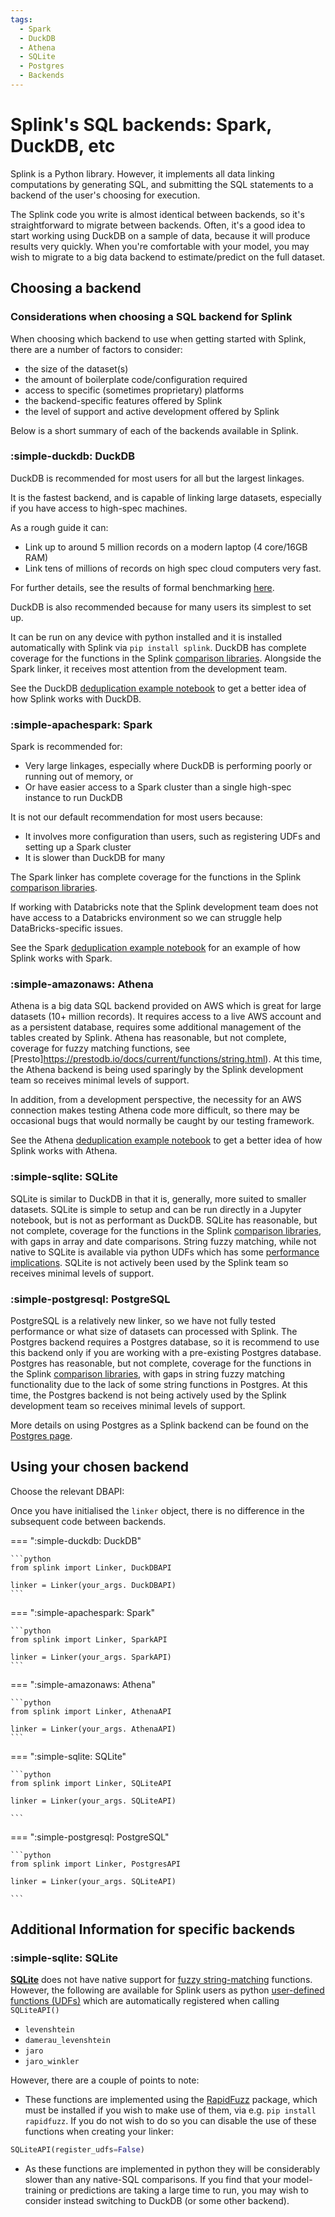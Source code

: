 ```yaml
---
tags:
  - Spark
  - DuckDB
  - Athena
  - SQLite
  - Postgres
  - Backends
---
```


# Splink's SQL backends: Spark, DuckDB, etc

Splink is a Python library. However, it implements all data linking computations by generating SQL, and submitting the SQL statements to a backend of the user's choosing for execution.

The Splink code you write is almost identical between backends, so it's straightforward to migrate between backends. Often, it's a good idea to start working using DuckDB on a sample of data, because it will produce results very quickly. When you're comfortable with your model, you may wish to migrate to a big data backend to estimate/predict on the full dataset.

## Choosing a backend

### Considerations when choosing a SQL backend for Splink

When choosing which backend to use when getting started with Splink, there are a number of factors to consider:

- the size of the dataset(s)
- the amount of boilerplate code/configuration required
- access to specific (sometimes proprietary) platforms
- the backend-specific features offered by Splink
- the level of support and active development offered by Splink

Below is a short summary of each of the backends available in Splink.

### :simple-duckdb: DuckDB

DuckDB is recommended for most users for all but the largest linkages.

It is the fastest backend, and is capable of linking large datasets, especially if you have access to high-spec machines.

As a rough guide it can:

- Link up to around 5 million records on a modern laptop (4 core/16GB RAM)
- Link tens of millions of records on high spec cloud computers very fast.

For further details, see the results of formal benchmarking [here](https://www.robinlinacre.com/fast_deduplication/).

DuckDB is also recommended because for many users its simplest to set up.

It can be run on any device with python installed and it is installed automatically with Splink via `pip install splink`. DuckDB has complete coverage for the functions in the Splink [comparison libraries](../../../api_docs/comparison_level_library.md).  Alongside the Spark linker, it receives most attention from the development team.

See the DuckDB [deduplication example notebook](../../../demos/examples/duckdb/deduplicate_50k_synthetic.ipynb) to get a better idea of how Splink works with DuckDB.


### :simple-apachespark: Spark

Spark is recommended for:
- Very large linkages, especially where DuckDB is performing poorly or running out of memory, or
- Or have easier access to a Spark cluster than a single high-spec instance to run DuckDB

It is not our default recommendation for most users because:
- It involves more configuration than users, such as registering UDFs and setting up a Spark cluster
- It is slower than DuckDB for many

The Spark linker has complete coverage for the functions in the Splink [comparison libraries](../../../api_docs/comparison_level_library.md).

If working with Databricks note that the Splink development team does not have access to a Databricks environment so we can struggle help DataBricks-specific issues.

See the Spark [deduplication example notebook](../../../demos/examples/spark/deduplicate_1k_synthetic.ipynb) for an example of how Splink works with Spark.

### :simple-amazonaws: Athena

Athena is a big data SQL backend provided on AWS which is great for large datasets (10+ million records). It requires access to a live AWS account and as a persistent database, requires some additional management of the tables created by Splink. Athena has reasonable, but not complete, coverage for fuzzy matching functions, see [Presto]https://prestodb.io/docs/current/functions/string.html). At this time, the Athena backend is being used sparingly by the Splink development team so receives minimal levels of support.

In addition, from a development perspective, the necessity for an AWS connection makes testing Athena code more difficult, so there may be occasional bugs that would normally be caught by our testing framework.

See the Athena [deduplication example notebook](../../../demos/examples/athena/deduplicate_50k_synthetic.ipynb) to get a better idea of how Splink works with Athena.

### :simple-sqlite: SQLite

SQLite is similar to DuckDB in that it is, generally, more suited to smaller datasets. SQLite is simple to setup and can be run directly in a Jupyter notebook, but is not as performant as DuckDB. SQLite has reasonable, but not complete, coverage for the functions in the Splink [comparison libraries](../../../api_docs/comparison_level_library.md), with gaps in array and date comparisons. String fuzzy matching, while not native to SQLite is available via python UDFs which has some [performance implications](#additional-information-for-specific-backends). SQLite is not actively been used by the Splink team so receives minimal levels of support.

### :simple-postgresql: PostgreSQL

PostgreSQL is a relatively new linker, so we have not fully tested performance or what size of datasets can processed with Splink. The Postgres backend requires a Postgres database, so it is recommend to use this backend only if you are working with a pre-existing Postgres database. Postgres has reasonable, but not complete, coverage for the functions in the Splink [comparison libraries](../../../api_docs/comparison_level_library.md), with gaps in string fuzzy matching functionality due to the lack of some string functions in Postgres. At this time, the Postgres backend is not being actively used by the Splink development team so receives minimal levels of support.

More details on using Postgres as a Splink backend can be found on the [Postgres page](./postgres.md).

## Using your chosen backend

Choose the relevant DBAPI:

Once you have initialised the `linker` object, there is no difference in the subsequent code between backends.

=== ":simple-duckdb: DuckDB"

    ```python
    from splink import Linker, DuckDBAPI

    linker = Linker(your_args. DuckDBAPI)
    ```

=== ":simple-apachespark: Spark"

    ```python
    from splink import Linker, SparkAPI

    linker = Linker(your_args. SparkAPI)
    ```

=== ":simple-amazonaws: Athena"

    ```python
    from splink import Linker, AthenaAPI

    linker = Linker(your_args. AthenaAPI)
    ```

=== ":simple-sqlite: SQLite"

    ```python
    from splink import Linker, SQLiteAPI

    linker = Linker(your_args. SQLiteAPI)

    ```

=== ":simple-postgresql: PostgreSQL"

    ```python
    from splink import Linker, PostgresAPI

    linker = Linker(your_args. SQLiteAPI)

    ```

## Additional Information for specific backends

### :simple-sqlite: SQLite

[**SQLite**](https://www.sqlite.org/index.html) does not have native support for [fuzzy string-matching](../../comparisons/comparators.md) functions.
However, the following are available for Splink users as python [user-defined functions (UDFs)](../../../dev_guides/udfs.md#sqlite)  which are automatically registered when calling `SQLiteAPI()`

* `levenshtein`
* `damerau_levenshtein`
* `jaro`
* `jaro_winkler`

However, there are a couple of points to note:

* These functions are implemented using the [RapidFuzz](https://maxbachmann.github.io/RapidFuzz/) package, which must be installed if you wish to make use of them, via e.g. `pip install rapidfuzz`. If you do not wish to do so you can disable the use of these functions when creating your linker:
```py
SQLiteAPI(register_udfs=False)
```
* As these functions are implemented in python they will be considerably slower than any native-SQL comparisons. If you find that your model-training or predictions are taking a large time to run, you may wish to consider instead switching to DuckDB (or some other backend).